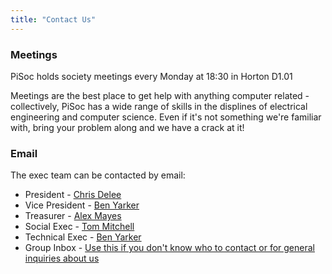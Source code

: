 ```yaml
---
title: "Contact Us"
---
```


### Meetings
PiSoc holds society meetings every Monday at 18:30 in Horton D1.01

Meetings are the best place to get help with anything computer related - collectively, PiSoc has a wide range of skills in the displines of electrical engineering and computer science. Even if it's not something we're familiar with, bring your problem along and we have a crack at it!

### Email
The exec team can be contacted by email:

- President - [Chris Delee](mailto:cdelee@bradford.ac.uk)
- Vice President - [Ben Yarker](mailto:shall9@bradford.ac.uk)
- Treasurer - [Alex Mayes](mailto:arvmayes@bradford.ac.uk)
- Social Exec - [Tom Mitchell](mailto:tmitchell1@bradford.ac.uk)
- Technical Exec - [Ben Yarker](mailto:byarker1@bradford.ac.uk)
- Group Inbox - [Use this if you don't know who to contact or for general inquiries about us](mailto:pisoc@ubu.bradford.ac.uk)
